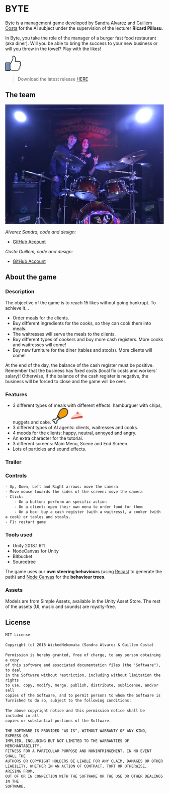# BYTE

Byte is a management game developed by [Sandra Alvarez](https://github.com/Sandruski) and [Guillem Costa](https://github.com/datBeQuiet) for the AI subject under the supervision of the lecturer <b>Ricard Pillosu</b>. 

In Byte, you take the role of the manager of a burger fast food restaurant (aka diner).
Will you be able to bring the success to your new business or will you throw in the towel? Play with the likes!

<img src="Like.png" width="50"><br>

> Download the latest release [HERE](https://github.com/WickedNekomata/Byte/releases)

## The team

![](team_photo.JPG)

<i>Alvarez Sandra, code and design:</i>
- [GitHub Account](https://github.com/datBeQuiet)
	
<i>Costa Guillem, code and design:</i>
- [GitHub Account](https://github.com/Sandruski)

## About the game

### Description

The objective of the game is to reach 15 likes without going bankrupt. To achieve it...

- Order meals for the clients.
- Buy different ingredients for the cooks, so they can cook them into meals.
- The waitresses will serve the meals to the clients.
- Buy different types of cookers and buy more cash registers. More cooks and waitresses will come!
- Buy new furniture for the diner (tables and stools). More clients will come!

At the end of the day, the balance of the cash register must be positive. 
Remember that the business has fixed costs (local fix costs and workers' salary)! 
Otherwise, if the balance of the cash register is negative, the business will be forced to close and the game will be over.

### Features

- 3 different types of meals with different effects: hamburguer with chips, nuggets and cake.
<img src="food.png" width="50"> <img src="cake.png" width="50">
- 3 different types of AI agents: clients, waitresses and cooks.
- 4 moods for the clients: happy, neutral, annoyed and angry.
- An extra character for the tutorial.
- 3 different screens: Main Menu, Scene and End Screen.
- Lots of particles and sound effects.

### Trailer

### Controls

```
- Up, Down, Left and Right arrows: move the camera
- Move mouse towards the sides of the screen: move the camera
- Click: 
	- On a button: perform an specific action
	- On a client: open their own menu to order food for them
	- On a box: buy a cash register (with a waitress), a cooker (with a cook) or tables and stools.
- F1: restart game
```

### Tools used

- Unity 2018.1.6f1
- NodeCanvas for Unity
- Bitbucket
- Sourcetree

The game uses our <b>own steering behaviours</b> (using [Recast](https://github.com/recastnavigation/recastnavigation) to generate the path) and [Node Canvas](http://nodecanvas.paradoxnotion.com/) for the <b>behaviour trees</b>.
 
### Assets

Models are from Simple Assets, available in the Unity Asset Store. The rest of the assets (UI, music and sounds) are royalty-free.

## License

```
MIT License

Copyright (c) 2018 WickedNekomata (Sandra Alvarez & Guillem Costa)

Permission is hereby granted, free of charge, to any person obtaining a copy
of this software and associated documentation files (the "Software"), to deal
in the Software without restriction, including without limitation the rights
to use, copy, modify, merge, publish, distribute, sublicense, and/or sell
copies of the Software, and to permit persons to whom the Software is
furnished to do so, subject to the following conditions:

The above copyright notice and this permission notice shall be included in all
copies or substantial portions of the Software.

THE SOFTWARE IS PROVIDED "AS IS", WITHOUT WARRANTY OF ANY KIND, EXPRESS OR
IMPLIED, INCLUDING BUT NOT LIMITED TO THE WARRANTIES OF MERCHANTABILITY,
FITNESS FOR A PARTICULAR PURPOSE AND NONINFRINGEMENT. IN NO EVENT SHALL THE
AUTHORS OR COPYRIGHT HOLDERS BE LIABLE FOR ANY CLAIM, DAMAGES OR OTHER
LIABILITY, WHETHER IN AN ACTION OF CONTRACT, TORT OR OTHERWISE, ARISING FROM,
OUT OF OR IN CONNECTION WITH THE SOFTWARE OR THE USE OR OTHER DEALINGS IN THE
SOFTWARE.
```
